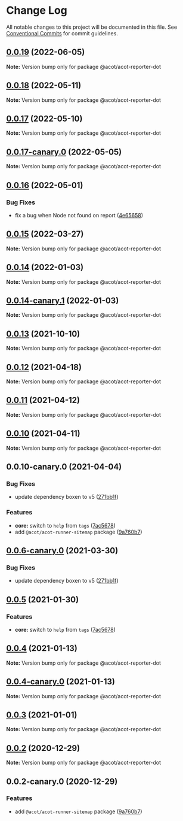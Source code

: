# Change Log

All notable changes to this project will be documented in this file.
See [Conventional Commits](https://conventionalcommits.org) for commit guidelines.

## [0.0.19](https://github.com/acot-a11y/acot/compare/v0.0.18...v0.0.19) (2022-06-05)

**Note:** Version bump only for package @acot/acot-reporter-dot

## [0.0.18](https://github.com/acot-a11y/acot/compare/v0.0.17...v0.0.18) (2022-05-11)

**Note:** Version bump only for package @acot/acot-reporter-dot

## [0.0.17](https://github.com/acot-a11y/acot/compare/v0.0.17-canary.3...v0.0.17) (2022-05-10)

**Note:** Version bump only for package @acot/acot-reporter-dot

## [0.0.17-canary.0](https://github.com/acot-a11y/acot/compare/v0.0.16...v0.0.17-canary.0) (2022-05-05)

**Note:** Version bump only for package @acot/acot-reporter-dot

## [0.0.16](https://github.com/acot-a11y/acot/compare/v0.0.15...v0.0.16) (2022-05-01)

### Bug Fixes

- fix a bug when Node not found on report ([4e65658](https://github.com/acot-a11y/acot/commit/4e656585b3aa63b17a63d71949326bdb4445af39))

## [0.0.15](https://github.com/acot-a11y/acot/compare/v0.0.14...v0.0.15) (2022-03-27)

**Note:** Version bump only for package @acot/acot-reporter-dot

## [0.0.14](https://github.com/acot-a11y/acot/compare/v0.0.14-canary.2...v0.0.14) (2022-01-03)

**Note:** Version bump only for package @acot/acot-reporter-dot

## [0.0.14-canary.1](https://github.com/acot-a11y/acot/compare/v0.0.14-canary.0...v0.0.14-canary.1) (2022-01-03)

**Note:** Version bump only for package @acot/acot-reporter-dot

## [0.0.13](https://github.com/acot-a11y/acot/compare/v0.0.13-canary.0...v0.0.13) (2021-10-10)

**Note:** Version bump only for package @acot/acot-reporter-dot

## [0.0.12](https://github.com/acot-a11y/acot/compare/v0.0.11...v0.0.12) (2021-04-18)

**Note:** Version bump only for package @acot/acot-reporter-dot

## [0.0.11](https://github.com/acot-a11y/acot/compare/v0.0.10...v0.0.11) (2021-04-12)

**Note:** Version bump only for package @acot/acot-reporter-dot

## [0.0.10](https://github.com/acot-a11y/acot/compare/v0.0.10-canary.0...v0.0.10) (2021-04-11)

**Note:** Version bump only for package @acot/acot-reporter-dot

## 0.0.10-canary.0 (2021-04-04)

### Bug Fixes

- update dependency boxen to v5 ([271bb1f](https://github.com/acot-a11y/acot/commit/271bb1f87e8d30e6a1c6f6ec1ead59e1b356284c))

### Features

- **core:** switch to `help` from `tags` ([7ac5678](https://github.com/acot-a11y/acot/commit/7ac56780e46c26f94aeda3f0c1d1482f47521acb))
- add `@acot/acot-runner-sitemap` package ([9a760b7](https://github.com/acot-a11y/acot/commit/9a760b787df44a0febac52ccb254073179786306))

## [0.0.6-canary.0](https://github.com/acot-a11y/acot/compare/@acot/acot-reporter-dot@0.0.5...@acot/acot-reporter-dot@0.0.6-canary.0) (2021-03-30)

### Bug Fixes

- update dependency boxen to v5 ([271bb1f](https://github.com/acot-a11y/acot/commit/271bb1f87e8d30e6a1c6f6ec1ead59e1b356284c))

## [0.0.5](https://github.com/acot-a11y/acot/compare/@acot/acot-reporter-dot@0.0.4...@acot/acot-reporter-dot@0.0.5) (2021-01-30)

### Features

- **core:** switch to `help` from `tags` ([7ac5678](https://github.com/acot-a11y/acot/commit/7ac56780e46c26f94aeda3f0c1d1482f47521acb))

## [0.0.4](https://github.com/acot-a11y/acot/compare/@acot/acot-reporter-dot@0.0.4-canary.0...@acot/acot-reporter-dot@0.0.4) (2021-01-13)

**Note:** Version bump only for package @acot/acot-reporter-dot

## [0.0.4-canary.0](https://github.com/acot-a11y/acot/compare/@acot/acot-reporter-dot@0.0.3...@acot/acot-reporter-dot@0.0.4-canary.0) (2021-01-13)

**Note:** Version bump only for package @acot/acot-reporter-dot

## [0.0.3](https://github.com/acot-a11y/acot/compare/@acot/acot-reporter-dot@0.0.2...@acot/acot-reporter-dot@0.0.3) (2021-01-01)

**Note:** Version bump only for package @acot/acot-reporter-dot

## [0.0.2](https://github.com/acot-a11y/acot/compare/@acot/acot-reporter-dot@0.0.2-canary.0...@acot/acot-reporter-dot@0.0.2) (2020-12-29)

**Note:** Version bump only for package @acot/acot-reporter-dot

## 0.0.2-canary.0 (2020-12-29)

### Features

- add `@acot/acot-runner-sitemap` package ([9a760b7](https://github.com/acot-a11y/acot/commit/9a760b787df44a0febac52ccb254073179786306))
